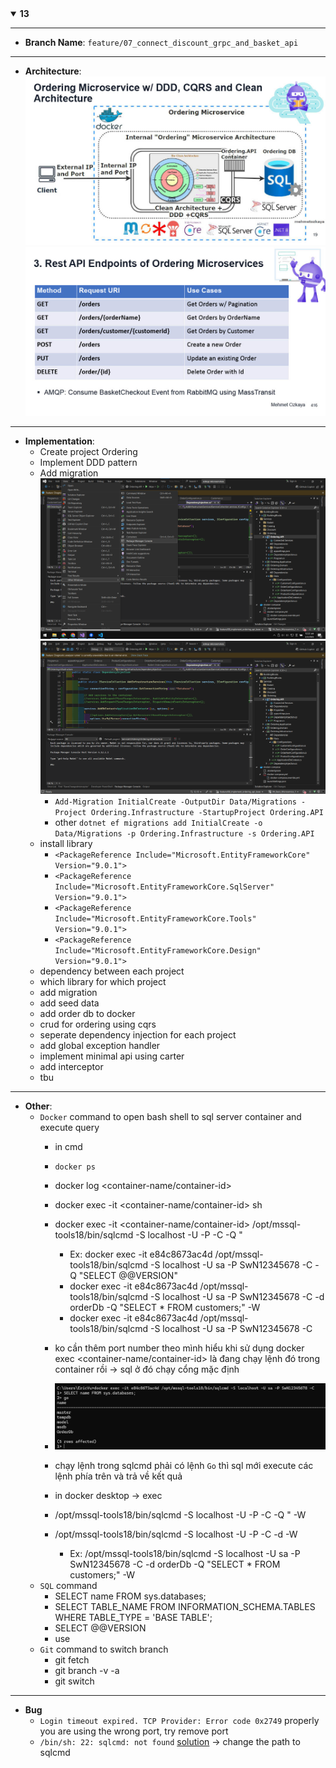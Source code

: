 <details open>
<summary id="13"><strong>13</strong></summary>

---
- **Branch Name**: `feature/07_connect_discount_grpc_and_basket_api`
---
- **Architecture**:
![alt text](img/common/1734321999000-e6a3e4a3-3edf-46fe-9d11-d6cd0e5feb28_19.jpg)
![alt text](img/common/1734321999000-e6a3e4a3-3edf-46fe-9d11-d6cd0e5feb28_416.jpg)

---
- **Implementation**:
    - Create project Ordering
    - Implement DDD pattern
    - Add migration
    ![alt text](img/13/image.png)
    ![alt text](img/13/image-1.png)
        - `Add-Migration InitialCreate -OutputDir Data/Migrations -Project Ordering.Infrastructure -StartupProject Ordering.API`
        - other `dotnet ef migrations add InitialCreate -o Data/Migrations -p Ordering.Infrastructure -s Ordering.API`
    - install library
        - `<PackageReference Include="Microsoft.EntityFrameworkCore" Version="9.0.1">`
        - `<PackageReference Include="Microsoft.EntityFrameworkCore.SqlServer" Version="9.0.1">`
        - `<PackageReference Include="Microsoft.EntityFrameworkCore.Tools" Version="9.0.1">`
        - `<PackageReference Include="Microsoft.EntityFrameworkCore.Design" Version="9.0.1">`
    - dependency between each project
    - which library for which project
    - add migration
    - add seed data
    - add order db to docker
    - crud for ordering using cqrs
    - seperate dependency injection for each project 
    - add global exception handler
    - implement minimal api using carter
    - add interceptor
    - tbu
---
- **Other**:
    - `Docker` command to open bash shell to sql server container and execute query
        - in cmd
        - `docker ps`
        - docker log <container-name/container-id>
        - docker exec -it <container-name/container-id> sh
        - docker exec -it <container-name/container-id> /opt/mssql-tools18/bin/sqlcmd -S localhost -U <username> -P <password> -C -Q "<query>
            - Ex: docker exec -it e84c8673ac4d /opt/mssql-tools18/bin/sqlcmd -S localhost -U sa -P SwN12345678 -C -Q "SELECT @@VERSION"
            - docker exec -it e84c8673ac4d /opt/mssql-tools18/bin/sqlcmd -S localhost -U sa -P SwN12345678 -C -d orderDb -Q "SELECT * FROM customers;" -W
            - docker exec -it e84c8673ac4d /opt/mssql-tools18/bin/sqlcmd -S localhost -U sa -P SwN12345678 -C
        - ko cần thêm port number theo mình hiểu khi sử dụng docker exec <container-name/container-id> là đang chạy lệnh đó trong container rồi -> sql ở đó chạy cổng mặc định
        - ![alt text](img/13/image-2.png)
        - chạy lệnh trong sqlcmd phải có lệnh `Go` thì sql mới execute các lệnh phía trên và trả về kết quả 

        - in docker desktop -> exec 
        - /opt/mssql-tools18/bin/sqlcmd -S localhost -U <username> -P <password> -C -Q "<query> -W
        - /opt/mssql-tools18/bin/sqlcmd -S localhost -U <username> -P <password> -C -d <database> -W
            - Ex: /opt/mssql-tools18/bin/sqlcmd -S localhost -U sa -P SwN12345678 -C -d orderDb -Q "SELECT * FROM customers;" -W
    - `SQL` command 
        - SELECT name FROM sys.databases;
        - SELECT TABLE_NAME FROM INFORMATION_SCHEMA.TABLES WHERE TABLE_TYPE = 'BASE TABLE';
        - SELECT @@VERSION
        - use <database-name>
    - `Git` command to switch branch
        - git fetch
        - git branch -v -a
        - git switch <branch-name>
 ---       
- **Bug** 
    - `Login timeout expired. TCP Provider: Error code 0x2749` properly you are using the wrong port, try remove port 
    - `/bin/sh: 22: sqlcmd: not found` [solution](https://stackoverflow.com/questions/61872171/why-sqlcmd-not-found-during-docker-compose-up-build) -> change the path to sqlcmd




</details>
</details>

